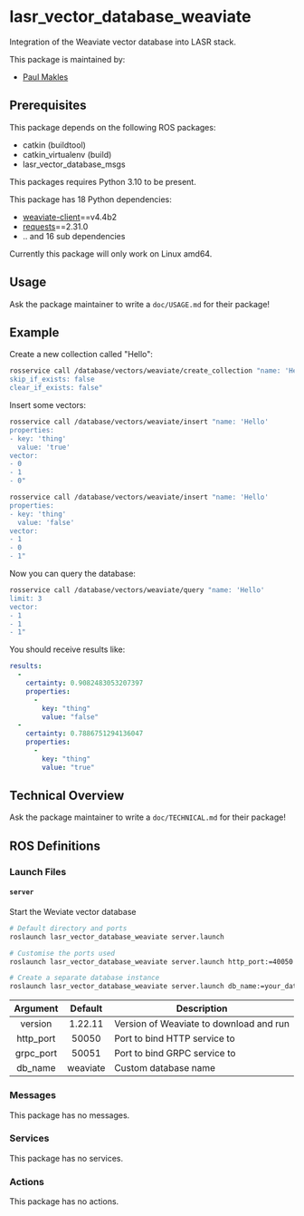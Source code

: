 # lasr_vector_database_weaviate

Integration of the Weaviate vector database into LASR stack.

This package is maintained by:
- [Paul Makles](mailto:me@insrt.uk)

## Prerequisites

This package depends on the following ROS packages:
- catkin (buildtool)
- catkin_virtualenv (build)
- lasr_vector_database_msgs

This packages requires Python 3.10 to be present.

This package has 18 Python dependencies:
- [weaviate-client](https://pypi.org/project/weaviate-client)==v4.4b2
- [requests](https://pypi.org/project/requests)==2.31.0
- .. and 16 sub dependencies

Currently this package will only work on Linux amd64.

## Usage

Ask the package maintainer to write a `doc/USAGE.md` for their package!

## Example

Create a new collection called "Hello":

```bash
rosservice call /database/vectors/weaviate/create_collection "name: 'Hello'
skip_if_exists: false
clear_if_exists: false"
```

Insert some vectors:

```bash
rosservice call /database/vectors/weaviate/insert "name: 'Hello'
properties:
- key: 'thing'
  value: 'true'
vector:
- 0 
- 1 
- 0"

rosservice call /database/vectors/weaviate/insert "name: 'Hello'
properties:
- key: 'thing'
  value: 'false'
vector:
- 1 
- 0 
- 1"
```

Now you can query the database:

```bash
rosservice call /database/vectors/weaviate/query "name: 'Hello'
limit: 3
vector:
- 1 
- 1 
- 1"
```

You should receive results like:

```yaml
results: 
  - 
    certainty: 0.9082483053207397
    properties: 
      - 
        key: "thing"
        value: "false"
  - 
    certainty: 0.7886751294136047
    properties: 
      - 
        key: "thing"
        value: "true"
```

## Technical Overview

Ask the package maintainer to write a `doc/TECHNICAL.md` for their package!

## ROS Definitions

### Launch Files

#### `server`

Start the Weviate vector database

```bash
# Default directory and ports
roslaunch lasr_vector_database_weaviate server.launch 

# Customise the ports used
roslaunch lasr_vector_database_weaviate server.launch http_port:=40050 grpc_port:=40051

# Create a separate database instance
roslaunch lasr_vector_database_weaviate server.launch db_name:=your_database_name
```

| Argument | Default | Description |
|:-:|:-:|---|
| version | 1.22.11 | Version of Weaviate to download and run |
| http_port | 50050 | Port to bind HTTP service to |
| grpc_port | 50051 | Port to bind GRPC service to |
| db_name | weaviate | Custom database name |



### Messages

This package has no messages.

### Services

This package has no services.

### Actions

This package has no actions.
